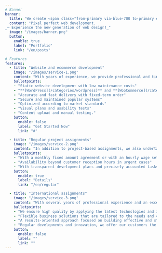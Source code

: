 ```yaml
---
# Banner
banner:
  title: 'We create <span class="from-primary via-blue-700 to-primary dark:to-blue-200 dark:from-white bg-gradient-to-r bg-clip-text text-transparent whitespace-nowrap">blazing-fast,</span> modern websites.'
  content: "Pixel perfect web development.
_— Experience the new generation of web design!_"
  image: "/images/banner.png"
  button:
    enable: true
    label: "Portfolio"
    link: "/en/posts"

# Features
features:
  - title: "Website and ecommerce development"
    image: "/images/service-1.png"
    content: "With years of experience, we provide professional and timeless results. We multiply sales and customer base based on modern methods and thorough market knowledge."
    bulletpoints:
    - "Static website development with low maintenance costs"
    - "**[WordPress](/categories/wordpress)** and **[WooCommerce](/categories/woocommerce)** websites"
    - "Accurate and fast delivery with fixed-term order"
    - "Secure and maintained popular systems"
    - "Optimized according to market standards"
    - "Visual plans and usability tests"
    - "Content upload and manual testing."
    button:
      enable: false
      label: "Get Started Now"
      link: "#"

  - title: "Regular project assignments"
    image: "/images/service-2.png"
    content: "In addition to project-based assignments, we also undertake the development and operation of large-volume websites in the framework of long-term cooperation."
    bulletpoints:
    - "With a monthly fixed amount agreement or with an hourly wage settlement"
    - "Availability beyond customer reception hours in urgent cases"
    - "With transparent development plans and precisely accounted tasks"
    button:
      enable: true
      label: "Details"
      link: "/en/regular"

  - title: "International assignments"
    image: "/images/service-3.png"
    content: "With several years of professional experience and an excellent team, we undertake both domestic and international projects, utilizing our proven knowledge and expertise."
    bulletpoints:
    - "We ensure high quality by applying the latest technologies and industry standards."
    - "Flexible business solutions that are tailored to the needs and challenges of customers."
    - "A results-oriented approach focused on building effective and strong customer relationships."
    - "Regular developments and innovation, we offer our customers the latest and best solutions."
    button:
      enable: false
      label: ""
      link: ""
---
```

